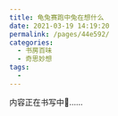 ```yaml
---
title: 龟兔赛跑中兔在想什么
date: 2021-03-19 14:19:20
permalink: /pages/44e592/
categories:
  - 书房百味
  - 奇思妙想
tags:
  - 
---
```


内容正在书写中💪......